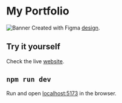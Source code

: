 # My Portfolio
![Banner](https://user-images.githubusercontent.com/74559101/184138808-4d1b6c21-eb4c-4b0f-9a71-781379e1b4d7.png)
Created with Figma [design](https://www.figma.com/file/ADli2qDHYkPIE8o9USO0cW/Portfolio-(Community)?node-id=2%3A339).  

## Try it yourself
Check the live [website](https://design-portfolio-840hlztlq-adiletelf.vercel.app/).
## `npm run dev`
Run and open [localhost:5173](http://localhost:5173) in the browser.
